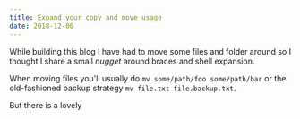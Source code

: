 ```yaml
---
title: Expand your copy and move usage
date: 2018-12-06
---
```


While building this blog I have had to move some files and folder around so I thought I share a small *nugget* around braces and shell expansion.

When moving files you'll usually do `mv some/path/foo some/path/bar` or the old-fashioned backup strategy `mv file.txt file.backup.txt`.

But there is a lovely 



